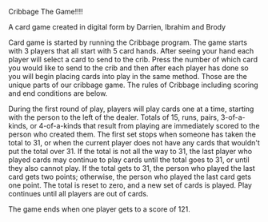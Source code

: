 Cribbage The Game!!!!

A card game created in digital form by Darrien, Ibrahim and Brody

Card game is started by running the Cribbage program. The game starts with 3 players that all start with 5 card hands. After seeing your hand each player will select a card to send to the crib. Press the number of which card you would like to send to the crib and then after each player has done so you will begin placing cards into play in the same method. Those are the unique parts of our cribbage game. The rules of Cribbage including scoring and end conditions are below.

During the first round of play, players will play cards one at a time, starting with the person to the left of the dealer. Totals of 15, runs, pairs, 3-of-a-kinds, or 4-of-a-kinds that result from playing are immediately scored to the person who created them. The first set stops when someone has taken the total to 31, or when the current player does not have any cards that wouldn't put the total over 31. If the total is not all the way to 31, the last player who played cards may continue to play cards until the total goes to 31, or until they also cannot play. If the total gets to 31, the person who played the last card gets two points; otherwise, the person who played the last card gets one point. The total is reset to zero, and a new set of cards is played. Play continues until all players are out of cards.

The game ends when one player gets to a score of 121.